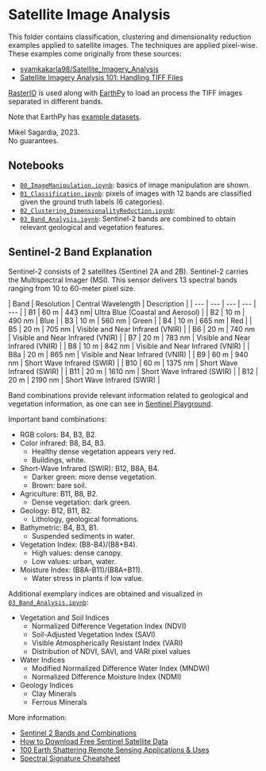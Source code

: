 # Satellite Image Analysis

This folder contains classification, clustering and dimensionality reduction examples applied to satellite images. The techniques are applied pixel-wise. These examples come originally from these sources:

- [syamkakarla98/Satellite_Imagery_Analysis](https://github.com/syamkakarla98/Satellite_Imagery_Analysis)
- [Satellite Imagery Analysis 101: Handling TIFF Files](https://syamkakarla.medium.com/satellite-imagery-analysis-101-handling-tiff-files-22e4d2da236d)

[RasterIO](https://rasterio.readthedocs.io/en/stable/) is used along with [EarthPy](https://earthpy.readthedocs.io/en/latest/index.html) to load an process the TIFF images separated in different bands.

Note that EarthPy has [example datasets](https://earthpy.readthedocs.io/en/latest/earthpy-data-subsets.html).

Mikel Sagardia, 2023.  
No guarantees.

## Notebooks

- [`00_ImageManipulation.ipynb`](./00_ImageManipulation.ipynb): basics of image manipulation are shown.
- [`01_Classification.ipynb`](./01_Classification.ipynb): pixels of images with 12 bands are classified given the ground truth labels (6 categories).
- [`02_Clustering_DimensionalityReduction.ipynb`](./02_Clustering_DimensionalityReduction.ipynb): 
- [`03_Band_Analysis.ipynb`](./03_Band_Analysis.ipynb): Sentinel-2 bands are combined to obtain relevant geological and vegetation features.

## Sentinel-2 Band Explanation

Sentinel-2 consists of 2 satellites (Sentinel 2A and 2B). Sentinel-2 carries the Multispectral Imager (MSI). This sensor delivers 13 spectral bands ranging from 10 to 60-meter pixel size.

| Band | Resolution | Central Wavelength | Description |
| --- | --- | --- | --- | --- | 
| B1 | 60 m | 443 nm| Ultra Blue (Coastal and Aerosol) |
| B2 | 10 m | 490 nm | Blue |
| B3 | 10 m | 560 nm | Green |
| B4 | 10 m | 665 nm | Red |
| B5 | 20 m | 705 nm | Visible and Near Infrared (VNIR) |
| B6 | 20 m | 740 nm | Visible and Near Infrared (VNIR) |
| B7 | 20 m | 783 nm | Visible and Near Infrared (VNIR) |
| B8 | 10 m | 842 nm | Visible and Near Infrared (VNIR) |
| B8a | 20 m | 865 nm | Visible and Near Infrared (VNIR) |
| B9 | 60 m | 940 nm | Short Wave Infrared (SWIR) |
| B10 | 60 m | 1375 nm | Short Wave Infrared (SWIR) |
| B11 | 20 m | 1610 nm | Short Wave Infrared (SWIR) |
| B12 | 20 m | 2190 nm | Short Wave Infrared (SWIR) |

Band combinations provide relevant information related to geological and vegetation information, as one can see in [Sentinel Playground](https://www.sentinel-hub.com/explore/sentinelplayground/).

Important band combinations:

- RGB colors: B4, B3, B2.
- Color infrared: B8, B4, B3.
    - Healthy dense vegetation appears very red.
    - Buildings, white.
- Short-Wave Infrared (SWIR): B12, B8A, B4.
    - Darker green: more dense vegetation.
    - Brown: bare soil.
- Agriculture: B11, B8, B2.
    - Dense vegetation: dark green.
- Geology: B12, B11, B2.
    - Lithology, geological formations.
- Bathymetric: B4, B3, B1.
    - Suspended sediments in water.
- Vegetation Index: (B8-B4)/(B8+B4).
    - High values: dense canopy.
    - Low values: urban, water.
- Moisture Index: (B8A-B11)/(B8A+B11).
    - Water stress in plants if low value.

Additional exemplary indices are obtained and visualized in [`03_Band_Analysis.ipynb`](./03_Band_Analysis.ipynb):

- Vegetation and Soil Indices
    - Normalized Difference Vegetation Index (NDVI)
    - Soil-Adjusted Vegetation Index (SAVI)
    - Visible Atmospherically Resistant Index (VARI)
    - Distribution of NDVI, SAVI, and VARI pixel values
- Water Indices
    - Modified Normalized Difference Water Index (MNDWI)
    - Normalized Difference Moisture Index (NDMI)
- Geology Indices
    - Clay Minerals
    - Ferrous Minerals


More information:

- [Sentinel 2 Bands and Combinations](https://gisgeography.com/sentinel-2-bands-combinations/)
- [How to Download Free Sentinel Satellite Data](https://gisgeography.com/how-to-download-sentinel-satellite-data/)
- [100 Earth Shattering Remote Sensing Applications & Uses](https://gisgeography.com/remote-sensing-applications/)
- [Spectral Signature Cheatsheet](https://gisgeography.com/spectral-signature/)
